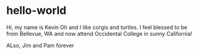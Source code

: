 # hello-world

Hi, my name is Kevin Oh and I like corgis and turtles. 
I feel blessed to be from Bellevue, WA and now attend Occidental College in sunny California!

ALso, Jim and Pam forever 
